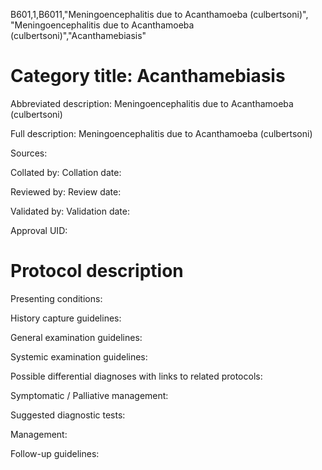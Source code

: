 B601,1,B6011,"Meningoencephalitis due to Acanthamoeba (culbertsoni)", "Meningoencephalitis due to Acanthamoeba (culbertsoni)","Acanthamebiasis"
# Category title: Acanthamebiasis

Abbreviated description: Meningoencephalitis due to Acanthamoeba (culbertsoni)

Full description: Meningoencephalitis due to Acanthamoeba (culbertsoni)

Sources:

Collated by:
Collation date:

Reviewed by:
Review date:

Validated by:
Validation date:

Approval UID:

# Protocol description

Presenting conditions:

History capture guidelines:

General examination guidelines:

Systemic examination guidelines:

Possible differential diagnoses with links to related protocols:

Symptomatic / Palliative management:

Suggested diagnostic tests:

Management:

Follow-up guidelines:
